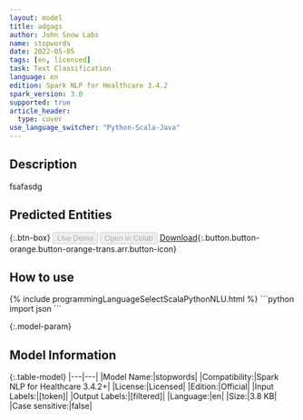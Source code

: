 ```yaml
---
layout: model
title: adgags
author: John Snow Labs
name: stopwords
date: 2022-05-05
tags: [en, licensed]
task: Text Classification
language: en
edition: Spark NLP for Healthcare 3.4.2
spark_version: 3.0
supported: true
article_header:
  type: cover
use_language_switcher: "Python-Scala-Java"
---
```


## Description

fsafasdg

## Predicted Entities



{:.btn-box}
<button class="button button-orange" disabled>Live Demo</button>
<button class="button button-orange" disabled>Open in Colab</button>
[Download](https://s3.amazonaws.com/undefined/clinical/models/stopwords_en_3.4.2_3.0_1651771725408.zip){:.button.button-orange.button-orange-trans.arr.button-icon}

## How to use



<div class="tabs-box" markdown="1">
{% include programmingLanguageSelectScalaPythonNLU.html %}
```python
import json
```

</div>

{:.model-param}
## Model Information

{:.table-model}
|---|---|
|Model Name:|stopwords|
|Compatibility:|Spark NLP for Healthcare 3.4.2+|
|License:|Licensed|
|Edition:|Official|
|Input Labels:|[token]|
|Output Labels:|[filtered]|
|Language:|en|
|Size:|3.8 KB|
|Case sensitive:|false|